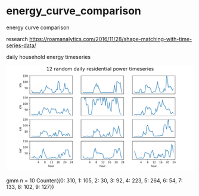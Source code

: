 # energy_curve_comparison
energy curve comparison

research
https://roamanalytics.com/2016/11/28/shape-matching-with-time-series-data/

daily household energy timeseries

<img alt="output 1" src="/figs/rand_daily_12.png" width='900'>

gmm
n = 10
Counter({0: 310,
         1: 105,
         2: 30,
         3: 92,
         4: 223,
         5: 264,
         6: 54,
         7: 133,
         8: 102,
         9: 127})
